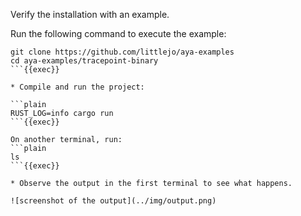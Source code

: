 Verify the installation with an example.

Run the following command to execute the example:
```plain
git clone https://github.com/littlejo/aya-examples
cd aya-examples/tracepoint-binary
```{{exec}}

* Compile and run the project:

```plain
RUST_LOG=info cargo run
```{{exec}}

On another terminal, run:
```plain
ls
```{{exec}}

* Observe the output in the first terminal to see what happens.

![screenshot of the output](../img/output.png)
